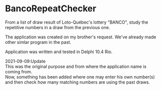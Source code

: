 # BancoRepeatChecker
From a list of draw result of Loto-Québec's lottery "BANCO", study the repetitive numbers in a draw from the previous one.

The application was created on my brother's request.
We've already made other simlar program in the past.

Application was written and tested in Delphi 10.4 Rio.

2021-09-09:Update  
This was the original purpose and from where the application name is coming from.  
Now, something has been added where one may enter his own number(s) and then check how many matching numbers are using the past draws.

